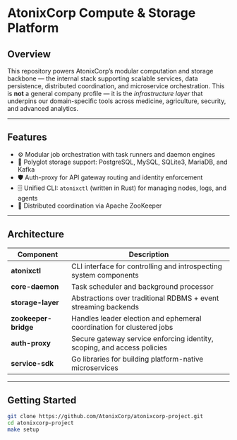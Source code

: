
# AtonixCorp Compute & Storage Platform

## Overview

This repository powers AtonixCorp’s modular computation and storage backbone — the internal stack supporting scalable services, data persistence, distributed coordination, and microservice orchestration. This is **not** a general company profile — it is the *infrastructure layer* that underpins our domain-specific tools across medicine, agriculture, security, and advanced analytics.

---

## Features

- ⚙️ Modular job orchestration with task runners and daemon engines
- 🧱 Polyglot storage support: PostgreSQL, MySQL, SQLite3, MariaDB, and Kafka
- 🛡 Auth-proxy for API gateway routing and identity enforcement
- 🗄 Unified CLI: `atonixctl` (written in Rust) for managing nodes, logs, and agents
- 🧭 Distributed coordination via Apache ZooKeeper

---

## Architecture

| Component         | Description                                                                 |
|------------------|-----------------------------------------------------------------------------|
| **atonixctl**     | CLI interface for controlling and introspecting system components          |
| **core-daemon**   | Task scheduler and background processor                                     |
| **storage-layer** | Abstractions over traditional RDBMS + event streaming backends             |
| **zookeeper-bridge** | Handles leader election and ephemeral coordination for clustered jobs |
| **auth-proxy**    | Secure gateway service enforcing identity, scoping, and access policies    |
| **service-sdk**   | Go libraries for building platform-native microservices                    |

---

## Getting Started

```bash
git clone https://github.com/AtonixCorp/atonixcorp-project.git
cd atonixcorp-project
make setup